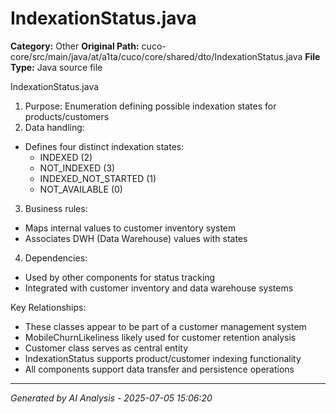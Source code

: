 # IndexationStatus.java

**Category:** Other
**Original Path:** cuco-core/src/main/java/at/a1ta/cuco/core/shared/dto/IndexationStatus.java
**File Type:** Java source file

IndexationStatus.java
1. Purpose: Enumeration defining possible indexation states for products/customers
2. Data handling:
- Defines four distinct indexation states:
  * INDEXED (2)
  * NOT_INDEXED (3)
  * INDEXED_NOT_STARTED (1)
  * NOT_AVAILABLE (0)
3. Business rules:
- Maps internal values to customer inventory system
- Associates DWH (Data Warehouse) values with states
4. Dependencies:
- Used by other components for status tracking
- Integrated with customer inventory and data warehouse systems

Key Relationships:
- These classes appear to be part of a customer management system
- MobileChurnLikeliness likely used for customer retention analysis
- Customer class serves as central entity
- IndexationStatus supports product/customer indexing functionality
- All components support data transfer and persistence operations

---
*Generated by AI Analysis - 2025-07-05 15:06:20*
